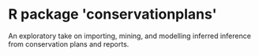 # R package 'conservationplans'

An exploratory take on importing, mining, and modelling inferred inference from conservation plans and reports. 


 
